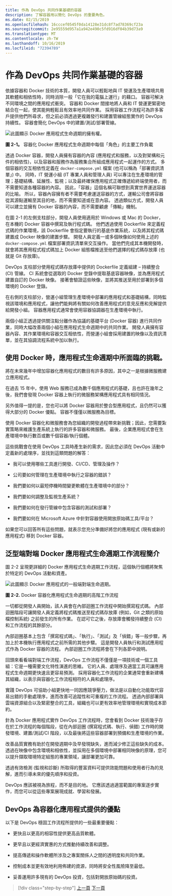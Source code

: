 ```yaml
---
title: 作為 DevOps 共同作業基礎的容器
description: 了解容器用以簡化 DevOps 的重要角色。
ms.date: 02/15/2019
ms.openlocfilehash: 16cccef0545f0da14128e31dc8f7ad78369cf23a
ms.sourcegitcommit: 2e95559d957a1a942e490c5fd916df04b39d73a9
ms.translationtype: MT
ms.contentlocale: zh-TW
ms.lasthandoff: 10/16/2019
ms.locfileid: "72394789"
---
```

# <a name="containers-as-the-foundation-for-devops-collaboration"></a>作為 DevOps 共同作業基礎的容器

依據容器和 Docker 技術的本質，開發人員可以輕鬆地與 IT 營運及生產環境共用其軟體和相依性時，同時消除一般「它在我的電腦上運行」的藉口。 容器可解決不同環境之間的應用程式衝突。 容器和 Docker 間接地將人員和 IT 營運更緊密地結合在一起，使其能夠輕鬆且有效率地共同作業。 採用容器工作流程可為許多客戶提供他們所尋求，但之前必須透過更複雜發行和建置管線組態實作的 DevOps 持續性。 容器會簡化 DevOps 中的建置/測試/部署管線。

![此圖顯示 Docker 應用程式生命週期的擁有權。](./media/containers-foundation-for-devops-collaboration/persona-workloads-docker-container-lifecycle.png)

**圖 2-1。** 容器化 Docker 應用程式生命週期中每個「角色」的主要工作負載

透過 Docker 容器，開發人員擁有容器的內容 (應用程式和服務，以及對架構和元件的相依性)，以及容器和服務作為服務集合所組成應用程式一起運作的方式。 多個容器的交互相依性定義在 `docker-compose.yml` 檔案 (也可以稱為「部署資訊清單」) 中。 同時，IT 營運小組 (IT 專業人員和管理人員) 可以專注在生產環境的管理；基礎結構、延展性、監視；以及最終確保應用程式正確傳遞給終端使用者，而不需要知道各種容器的內容。 因此，「容器」這個名稱可聯想到真實世界運送容器的比喻。 所以，容器內容擁有者不需要考慮運送容器的方式，運輸公司會將容器從其源點運輸至其目的地，而不需要知道或在意內容。 透過類似方式，開發人員可以建立並擁有 Docker 容器的內容，而不需要顧慮「傳輸」機制。

在圖 2-1 的左側支柱部分，開發人員使用適用於 Windows 或 Mac 的 Docker，在本機的 Docker 容器中撰寫及執行程式碼。 他們透過使用 Dockerfile 來定義程式碼的作業環境，該 Dockerfile 會指定要執行的基底作業系統，以及將其程式碼建置成 Docker 映像的建置步驟。 開發人員定義一或多個映像如何使用上述的 `docker-compose.yml` 檔案部署資訊清單來交互操作。 當他們完成其本機開發時，就會將其應用程式程式碼加上 Docker 組態檔推送至他們選擇的程式碼存放庫 (也就是 Git 存放庫)。

DevOps 支柱部分使用程式碼存放庫中提供的 Dockerfile 定義組建 – 持續整合 (CI) 管線。 CI 系統會從選取的 Docker 登錄中提取基底容器映像，並為應用程式建置自訂的 Docker 映像。 接著會驗證這些映像，並將其推送至用於部署到多個環境的 Docker 登錄。

在右側的支柱部分，營運小組管理生產環境中部署的應用程式和基礎結構，同時監視該環境和應用程式，讓他們能夠將有關如何改善應用程式的意見反應和見解提供給開發小組。 容器應用程式通常會使用容器協調器在生產環境中執行。

兩個小組正透過提供關注點分離作為協議的基礎平台 (Docker 容器) 進行共同作業，同時大幅改善兩個小組在應用程式生命週期中的共同作業。 開發人員擁有容器內容、其作業環境和容器交互相依性，而營運小組會採用建置的映像以及資訊清單，並在其協調流程系統中加以執行。

## <a name="challenges-in-application-life-cycle-when-using-docker"></a>使用 Docker 時，應用程式生命週期中所面臨的挑戰。

將在未來幾年中增加容器化應用程式的數目有許多原因，其中之一是根據微服務建立應用程式。

在過去 15 年中，使用 Web 服務已成為數千個應用程式的基礎，且也許在幾年之後，我們會發現 Docker 容器上執行的微服務架構應用程式具有相同情況。

另外值得一提的是，您也可以將 Docker 容器用於整合型應用程式，且仍然可以獲得大部分的 Docker 優點。 容器不僅僅以微服務為目標。

使用 Docker 容器化和微服務會為您組織的開發過程帶來新挑戰；因此，您需要紮實策略來維護生產系統上執行的許多容器和微服務。 最後，企業應用程式會在生產環境中執行數百或數千個容器/執行個體。

這些挑戰會在使用 DevOps 工具時產生新的需求，因此您必須在 DevOps 活動中定義新的處理序，並找到這類問題的解答：

- 我可以使用哪些工具進行開發、CI/CD、管理及操作？

- 公司要如何管理在生產環境中執行之容器的錯誤？

- 我們要如何以最短停機時間變更軟體在生產環境中的部分？

- 我們要如何調整及監視生產系統？

- 我們要如何在發行管線中包含容器的測試和部署？

- 我們要如何在 Microsoft Azure 中針對容器使用開放原始碼工具/平台？

如果您可以回答所有這些問題，就表示您充分準備好將您的應用程式 (現有或新的應用程式) 移到 Docker 容器。 

## <a name="introduction-to-a-generic-end-to-end-docker-application-life-cycle-workflow"></a>泛型端對端 Docker 應用程式生命週期工作流程簡介

圖 2-2 呈現更詳細的 Docker 應用程式生命週期工作流程，這個執行個體將聚焦於特定的 DevOps 活動和資產。

![此圖顯示 Docker 應用程式的一般端對端生命週期。](./media/containers-foundation-for-devops-collaboration/generic-end-to-enddpcker-app-life-cycle.png)

**圖 2-2.** Docker 容器化應用程式生命週期的高階工作流程

一切都從開發人員開始，該人員會在內部迴圈工作流程中開始撰寫程式碼。 內部迴圈階段可讓開發人員定義將程式碼推送至程式碼存放庫 (例如，Git 之類的原始檔控制系統) 之前發生的所有作業。 在認可它之後，存放庫會觸發持續整合 (CI) 和工作流程的其餘部分。

內部迴圈基本上包含「撰寫程式碼」、「執行」、「測試」及「偵錯」等一般步驟，再加上於本機執行應用程式之前所需的其他步驟。 這是開發人員執行和測試應用程式作為 Docker 容器的流程。 內部迴圈工作流程將會在下列各節中說明。

回頭來看看端對端工作流程，DevOps 工作流程不僅僅是一項技術或一個工具組：它是一種需要文化特性演進的思維。 它的人員、處理序及適當工具可讓應用程式生命週期更快速且更容易預測。 採用容器化工作流程的企業通常會重新建構其組織，以表示與容器化工作流程相符的人員和處理序。

實踐 DevOps 可協助小組更快地一同因應競爭壓力，做法是以自動化功能取代容易出錯的手動處理序，進而改善可追蹤性和可重複的工作流程。 透過內部部署與雲端資源組合以及緊密整合的工具，組織也可以更有效率地管理環境和實現成本節約。

針為 Docker 應用程式實作 DevOps 工作流程時，您會看到 Docker 技術幾乎存在於工作流程的每個階段，從在內部迴圈 (撰寫程式碼、執行、偵錯) 工作時的開發環境、建置/測試/CI 階段，以及最後將這些容器部署到預備和生產環境的作業。

改善品質實務有助於在開發週期中及早發現缺失，進而減少修正這些缺失的成本。 透過在映像中包含環境和相依性，並採用在多個環境中部署相同映像的原理，您可以提升擷取環境特定組態的專業領域，讓部署更加可靠。

透過有效檢測 (監視和診斷) 所取得的豐富資料可提供效能問題和使用者行為的見解，進而引導未來的優先順序和投資。

DevOps 應該被視為旅程，而不是目的地。 它應該透過適當範圍的專案逐步實作，而您可以從這些專案展現成就、學習和發展。

## <a name="benefits-of-devops-for-containerized-applications"></a>DevOps 為容器化應用程式提供的優點

以下是 DevOps 穩固工作流程所提供的一些最重要優點：

- 更快且以更高的相容性提供更高品質軟體。

- 更早且以更經濟實惠的方式推動持續改善和調整。

- 提高傳遞和操作軟體所涉及之專案關係人之間的透明度和共同作業。

- 控制成本並更有效地利用佈建的資源，同時將安全性風險降至最低。

- 妥善運用許多現有的 DevOps 投資，包括對開放原始碼的投資。

>[!div class="step-by-step"]
>[上一頁](index.md)
>[下一頁](../Microsoft-platform-tools-containerized-apps/index.md)
